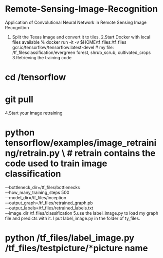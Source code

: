 # Remote-Sensing-Image-Recognition
Application of Convolutional Neural Network in Remote Sensing Image Recognition


1. Split the Texas Image and convert it to tiles. 
2.Start Docker with local files available
% docker run -it -v $HOME/tf_files:/tf_files  gcr.io/tensorflow/tensorflow:latest-devel        # my file: /tf_filesclassification/evergreen forest, shrub_scrub, cultivated_crops
3.Retrieving the training code
  # cd /tensorflow
  # git pull
4.Start your image retraining 
# python tensorflow/examples/image_retraining/retrain.py \                  # retrain contains the code used to train image classification
--bottleneck_dir=/tf_files/bottlenecks \
--how_many_training_steps 500 \
--model_dir=/tf_files/inception \
--output_graph=/tf_files/retrained_graph.pb \
--output_labels=/tf_files/retrained_labels.txt \
--image_dir /tf_files/classification
5.use the label_image.py to load my graph file and predicts with it. I put label_image.py in the folder of ty_files.
# python /tf_files/label_image.py /tf_files/testpicture/*picture name

